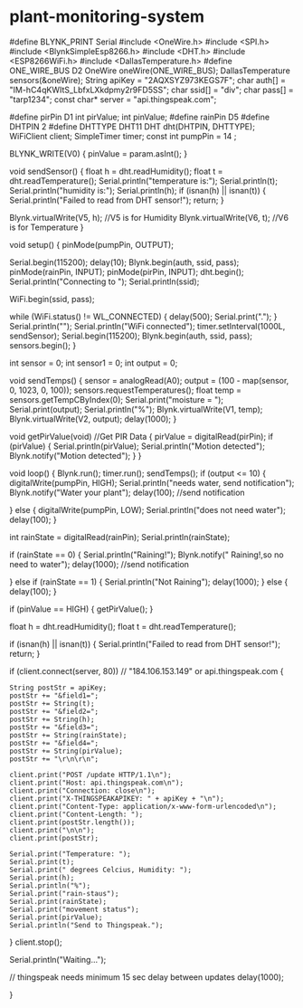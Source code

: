 # plant-monitoring-system

#define BLYNK_PRINT Serial
#include <OneWire.h>
#include <SPI.h>
#include <BlynkSimpleEsp8266.h>
#include <DHT.h>
#include <ESP8266WiFi.h>
#include <DallasTemperature.h>
#define ONE_WIRE_BUS D2
OneWire oneWire(ONE_WIRE_BUS);
DallasTemperature sensors(&oneWire);
String apiKey = "2AQXSYZ973KEGS7F";
char auth[] = "IM-hC4qKWItS_LbfxLXkdpmy2r9FD5SS";
char ssid[] = "div";
char pass[] = "tarp1234";
const char* server = "api.thingspeak.com";

#define pirPin D1
int pirValue;
int pinValue;
#define rainPin D5
#define DHTPIN 2
#define DHTTYPE DHT11
DHT dht(DHTPIN, DHTTYPE);
WiFiClient client;
SimpleTimer timer;
const int pumpPin = 14 ;

BLYNK_WRITE(V0)
{
  pinValue = param.asInt();
}

void sendSensor()
{
  float h = dht.readHumidity();
  float t = dht.readTemperature();
  Serial.println("temperature is:");
  Serial.println(t);
  Serial.println("humidity is:");
  Serial.println(h);
  if (isnan(h) || isnan(t))
  {
    Serial.println("Failed to read from DHT sensor!");
    return;
  }

  Blynk.virtualWrite(V5, h); //V5 is for Humidity
  Blynk.virtualWrite(V6, t); //V6 is for Temperature
}

void setup()
{
  pinMode(pumpPin, OUTPUT);

  Serial.begin(115200);
  delay(10);
  Blynk.begin(auth, ssid, pass);
  pinMode(rainPin, INPUT);
  pinMode(pirPin, INPUT);
  dht.begin();
  Serial.println("Connecting to ");
  Serial.println(ssid);


  WiFi.begin(ssid, pass);

  while (WiFi.status() != WL_CONNECTED)
  {
    delay(500);
    Serial.print(".");
  }
  Serial.println("");
  Serial.println("WiFi connected");
  timer.setInterval(1000L, sendSensor);
  Serial.begin(115200);
  Blynk.begin(auth, ssid, pass);
  sensors.begin();
}

int sensor = 0;
int sensor1 = 0;
int output = 0;


void sendTemps()
{
  sensor = analogRead(A0);
  output = (100 - map(sensor, 0, 1023, 0, 100));
  sensors.requestTemperatures();
  float temp = sensors.getTempCByIndex(0);
  Serial.print("moisture = ");
  Serial.print(output);
  Serial.println("%");
  Blynk.virtualWrite(V1, temp);
  Blynk.virtualWrite(V2, output);
  delay(1000);
}

void getPirValue(void)        //Get PIR Data
{
  pirValue = digitalRead(pirPin);
  if (pirValue)
  { Serial.println(pirValue);
    Serial.println("Motion detected");
    Blynk.notify("Motion detected");
  }
}

void loop()
{
  Blynk.run();
  timer.run();
  sendTemps();
  if (output <= 10) {
    digitalWrite(pumpPin, HIGH);
    Serial.println("needs water, send notification");
    Blynk.notify("Water your plant");
    delay(100);
    //send notification

  }
  else {
    digitalWrite(pumpPin, LOW);
    Serial.println("does not need water");
    delay(100);
  }

  int rainState = digitalRead(rainPin);
  Serial.println(rainState);

  if (rainState == 0) {
    Serial.println("Raining!");
    Blynk.notify(" Raining!,so no need to water");
    delay(1000);
    //send notification

  }
  else if (rainState == 1) {
    Serial.println("Not Raining");
    delay(1000);
  }
  else {
    delay(100);
  }


  if (pinValue == HIGH)
  {
    getPirValue();
  }


  float h = dht.readHumidity();
  float t = dht.readTemperature();

  if (isnan(h) || isnan(t))
  {
    Serial.println("Failed to read from DHT sensor!");
    return;
  }

  if (client.connect(server, 80))  //   "184.106.153.149" or api.thingspeak.com
  {

    String postStr = apiKey;
    postStr += "&field1=";
    postStr += String(t);
    postStr += "&field2=";
    postStr += String(h);
    postStr += "&field3=";
    postStr += String(rainState);
    postStr += "&field4=";
    postStr += String(pirValue);
    postStr += "\r\n\r\n";

    client.print("POST /update HTTP/1.1\n");
    client.print("Host: api.thingspeak.com\n");
    client.print("Connection: close\n");
    client.print("X-THINGSPEAKAPIKEY: " + apiKey + "\n");
    client.print("Content-Type: application/x-www-form-urlencoded\n");
    client.print("Content-Length: ");
    client.print(postStr.length());
    client.print("\n\n");
    client.print(postStr);

    Serial.print("Temperature: ");
    Serial.print(t);
    Serial.print(" degrees Celcius, Humidity: ");
    Serial.print(h);
    Serial.println("%");
    Serial.print("rain-staus");
    Serial.print(rainState);
    Serial.print("movement status");
    Serial.print(pirValue);
    Serial.println("Send to Thingspeak.");
    

  }
  client.stop();
  

  Serial.println("Waiting...");

  // thingspeak needs minimum 15 sec delay between updates
  delay(1000);



}
